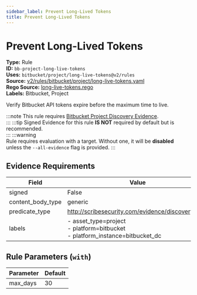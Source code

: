 ```yaml
---
sidebar_label: Prevent Long-Lived Tokens
title: Prevent Long-Lived Tokens
---  
```

# Prevent Long-Lived Tokens  
**Type:** Rule  
**ID:** `bb-project-long-live-tokens`  
**Uses:** `bitbucket/project/long-live-tokens@v2/rules`  
**Source:** [v2/rules/bitbucket/project/long-live-tokens.yaml](https://github.com/scribe-public/sample-policies/blob/main/v2/rules/bitbucket/project/long-live-tokens.yaml)  
**Rego Source:** [long-live-tokens.rego](https://github.com/scribe-public/sample-policies/blob/main/v2/rules/bitbucket/project/long-live-tokens.rego)  
**Labels:** Bitbucket, Project  

Verify Bitbucket API tokens expire before the maximum time to live.

:::note 
This rule requires [Bitbucket Project Discovery Evidence](https://scribe-security.netlify.app/docs/platforms/discover#bitbucket-discovery).  
::: 
:::tip 
Signed Evidence for this rule **IS NOT** required by default but is recommended.  
::: 
:::warning  
Rule requires evaluation with a target. Without one, it will be **disabled** unless the `--all-evidence` flag is provided.
::: 

## Evidence Requirements  
| Field | Value |
|-------|-------|
| signed | False |
| content_body_type | generic |
| predicate_type | http://scribesecurity.com/evidence/discovery/v0.1 |
| labels | - asset_type=project<br/>- platform=bitbucket<br/>- platform_instance=bitbucket_dc |

## Rule Parameters (`with`)  
| Parameter | Default |
|-----------|---------|
| max_days | 30 |

